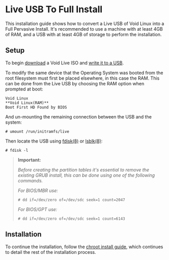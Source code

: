 # Live USB To Full Install

This installation guide shows how to convert a Live USB of Void Linux into a
Full Pervasive Install. It's recommended to use a machine with at least 4GB of
RAM, and a USB with at least 4GB of storage to perform the installation.

## Setup

To begin [download](./../live-images/downloading.md) a Void Live ISO and [write
it to a USB](./../live-images/prep.md).

To modify the same device that the Operating System was booted from the root
filesystem must first be placed elsewhere, in this case the RAM. This can be
done from the Live USB by choosing the RAM option when prompted at boot:

```
Void Linux
**Void Linux(RAM)**
Boot First HD Found by BIOS
```

And un-mounting the remaining connection between the USB and the system:

`# umount /run/initramfs/live`

Then locate the USB using [fdisk(8)](https://man.voidlinux.org/fdisk) or
[lsblk(8)](https://man.voidlinux.org/lsblk):

`# fdisk -l`

> **Important:**
> 
> *Before creating the partition tables it's essential to remove the existing
> GRUB install, this can be done using one of the following commands.*
> 
> *For BIOS/MBR use:*
> 
> `# dd if=/dev/zero of=/dev/sdc seek=1 count=2047`
> 
> *For BIOS/GPT use:*
> 
> `# dd if=/dev/zero of=/dev/sdc seek=1 count=6143`

## Installation

To continue the installation, follow the [chroot install guide](./), which
continues to detail the rest of the installation process.
